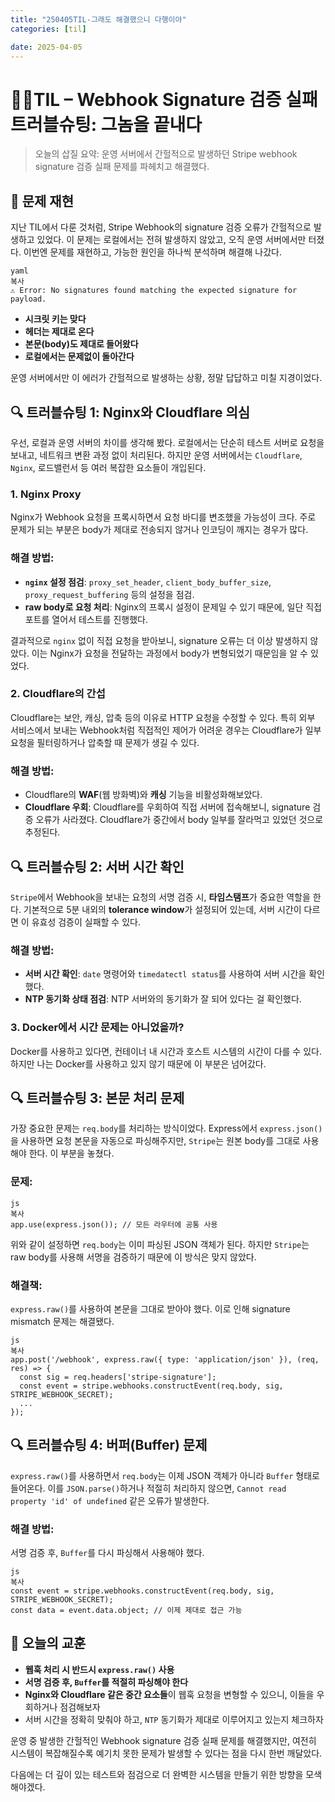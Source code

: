 ```yaml
---
title: "250405TIL-그래도 해결했으니 다행이야"
categories: [til]

date: 2025-04-05
---
```


# 🖕🏻TIL – Webhook Signature 검증 실패 트러블슈팅: 그놈을 끝내다

> 오늘의 삽질 요약: 운영 서버에서 간헐적으로 발생하던 Stripe webhook signature 검증 실패 문제를 파헤치고 해결했다.
> 

## 👾 문제 재현

지난 TIL에서 다룬 것처럼, Stripe Webhook의 signature 검증 오류가 간헐적으로 발생하고 있었다. 이 문제는 로컬에서는 전혀 발생하지 않았고, 오직 운영 서버에서만 터졌다. 이번엔 문제를 재현하고, 가능한 원인을 하나씩 분석하며 해결해 나갔다.

```
yaml
복사
⚠️ Error: No signatures found matching the expected signature for payload.

```

- **시크릿 키는 맞다**
- **헤더는 제대로 온다**
- **본문(body)도 제대로 들어왔다**
- **로컬에서는 문제없이 돌아간다**

운영 서버에서만 이 에러가 간헐적으로 발생하는 상황, 정말 답답하고 미칠 지경이었다.

## 🔍 트러블슈팅 1: Nginx와 Cloudflare 의심

우선, 로컬과 운영 서버의 차이를 생각해 봤다. 로컬에서는 단순히 테스트 서버로 요청을 보내고, 네트워크 변환 과정 없이 처리된다. 하지만 운영 서버에서는 `Cloudflare`, `Nginx`, 로드밸런서 등 여러 복잡한 요소들이 개입된다.

### 1. Nginx Proxy

Nginx가 Webhook 요청을 프록시하면서 요청 바디를 변조했을 가능성이 크다. 주로 문제가 되는 부분은 body가 제대로 전송되지 않거나 인코딩이 깨지는 경우가 많다.

### 해결 방법:

- **`nginx` 설정 점검**: `proxy_set_header`, `client_body_buffer_size`, `proxy_request_buffering` 등의 설정을 점검.
- **raw body로 요청 처리**: Nginx의 프록시 설정이 문제일 수 있기 때문에, 일단 직접 포트를 열어서 테스트를 진행했다.

결과적으로 `nginx` 없이 직접 요청을 받아보니, signature 오류는 더 이상 발생하지 않았다. 이는 Nginx가 요청을 전달하는 과정에서 body가 변형되었기 때문임을 알 수 있었다.

### 2. Cloudflare의 간섭

Cloudflare는 보안, 캐싱, 압축 등의 이유로 HTTP 요청을 수정할 수 있다. 특히 외부 서비스에서 보내는 Webhook처럼 직접적인 제어가 어려운 경우는 Cloudflare가 일부 요청을 필터링하거나 압축할 때 문제가 생길 수 있다.

### 해결 방법:

- Cloudflare의 **WAF**(웹 방화벽)와 **캐싱** 기능을 비활성화해보았다.
- **Cloudflare 우회**: Cloudflare를 우회하여 직접 서버에 접속해보니, signature 검증 오류가 사라졌다. Cloudflare가 중간에서 body 일부를 잘라먹고 있었던 것으로 추정된다.

## 🔍 트러블슈팅 2: 서버 시간 확인

`Stripe`에서 Webhook을 보내는 요청의 서명 검증 시, **타임스탬프**가 중요한 역할을 한다. 기본적으로 5분 내외의 **tolerance window**가 설정되어 있는데, 서버 시간이 다르면 이 유효성 검증이 실패할 수 있다.

### 해결 방법:

- **서버 시간 확인**: `date` 명령어와 `timedatectl status`를 사용하여 서버 시간을 확인했다.
- **NTP 동기화 상태 점검**: NTP 서버와의 동기화가 잘 되어 있다는 걸 확인했다.

### 3. Docker에서 시간 문제는 아니었을까?

Docker를 사용하고 있다면, 컨테이너 내 시간과 호스트 시스템의 시간이 다를 수 있다. 하지만 나는 Docker를 사용하고 있지 않기 때문에 이 부분은 넘어갔다.

## 🔍 트러블슈팅 3: 본문 처리 문제

가장 중요한 문제는 `req.body`를 처리하는 방식이었다. Express에서 `express.json()`을 사용하면 요청 본문을 자동으로 파싱해주지만, `Stripe`는 원본 body를 그대로 사용해야 한다. 이 부분을 놓쳤다.

### 문제:

```
js
복사
app.use(express.json()); // 모든 라우터에 공통 사용

```

위와 같이 설정하면 `req.body`는 이미 파싱된 JSON 객체가 된다. 하지만 `Stripe`는 raw body를 사용해 서명을 검증하기 때문에 이 방식은 맞지 않았다.

### 해결책:

`express.raw()`를 사용하여 본문을 그대로 받아야 했다. 이로 인해 signature mismatch 문제는 해결됐다.

```
js
복사
app.post('/webhook', express.raw({ type: 'application/json' }), (req, res) => {
  const sig = req.headers['stripe-signature'];
  const event = stripe.webhooks.constructEvent(req.body, sig, STRIPE_WEBHOOK_SECRET);
  ...
});

```

## 🔍 트러블슈팅 4: 버퍼(Buffer) 문제

`express.raw()`를 사용하면서 `req.body`는 이제 JSON 객체가 아니라 `Buffer` 형태로 들어온다. 이를 `JSON.parse()`하거나 적절히 처리하지 않으면, `Cannot read property 'id' of undefined` 같은 오류가 발생한다.

### 해결 방법:

서명 검증 후, `Buffer`를 다시 파싱해서 사용해야 했다.

```
js
복사
const event = stripe.webhooks.constructEvent(req.body, sig, STRIPE_WEBHOOK_SECRET);
const data = event.data.object; // 이제 제대로 접근 가능

```

## 🍃 오늘의 교훈

- **웹훅 처리 시 반드시 `express.raw()` 사용**
- **서명 검증 후, `Buffer`를 적절히 파싱해야 한다**
- **Nginx와 Cloudflare 같은 중간 요소들**이 웹훅 요청을 변형할 수 있으니, 이들을 우회하거나 점검해보자
- 서버 시간을 정확히 맞춰야 하고, `NTP` 동기화가 제대로 이루어지고 있는지 체크하자

운영 중 발생한 간헐적인 Webhook signature 검증 실패 문제를 해결했지만, 여전히 시스템이 복잡해질수록 예기치 못한 문제가 발생할 수 있다는 점을 다시 한번 깨달았다.

다음에는 더 깊이 있는 테스트와 점검으로 더 완벽한 시스템을 만들기 위한 방향을 모색해야겠다.
